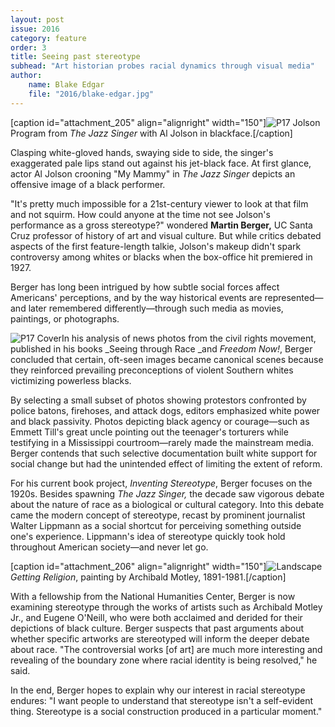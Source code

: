 ```yaml
---
layout: post
issue: 2016
category: feature
order: 3
title: Seeing past stereotype
subhead: "Art historian probes racial dynamics through visual media"
author:
    name: Blake Edgar
    file: "2016/blake-edgar.jpg"
---
```


[caption id="attachment_205" align="alignright" width="150"]![P17 Jolson](http://dev-inquiry-magazine.pantheonsite.io/wp-content/uploads/2016/05/P17-Jolson-150x150.jpg) Program from _The Jazz Singer_ with Al Jolson in blackface.[/caption]

Clasping white-gloved hands, swaying side to side, the singer's exaggerated pale lips stand out against his jet-black face. At first glance, actor Al Jolson crooning "My Mammy" in _The Jazz Singer_ depicts an offensive image of a black performer.

"It's pretty much impossible for a 21st-century viewer to look at that film and not squirm. How could anyone at the time not see Jolson's performance as a gross stereotype?" wondered **Martin Berger,** UC Santa Cruz professor of history of art and visual culture. But while critics debated aspects of the first feature-length talkie, Jolson's makeup didn't spark controversy among whites or blacks when the box-office hit premiered in 1927.

Berger has long been intrigued by how subtle social forces affect Americans' perceptions, and by the way historical events are represented—and later remembered differently—through such media as movies, paintings, or photographs.

![P17 Cover](http://dev-inquiry-magazine.pantheonsite.io/wp-content/uploads/2016/05/P17-Cover-150x150.jpg)In his analysis of news photos from the civil rights movement, published in his books _Seeing through Race _and _Freedom Now!_, Berger concluded that certain, oft-seen images became canonical scenes because they reinforced prevailing preconceptions of violent Southern whites victimizing powerless blacks.

By selecting a small subset of photos showing protestors confronted by police batons, firehoses, and attack dogs, editors emphasized white power and black passivity. Photos depicting black agency or courage—such as Emmett Till's great uncle pointing out the teenager's torturers while testifying in a Mississippi courtroom—rarely made the mainstream media. Berger contends that such selective documentation built white support for social change but had the unintended effect of limiting the extent of reform.

For his current book project, _Inventing Stereotype_, Berger focuses on the 1920s. Besides spawning _The Jazz Singer,_ the decade saw vigorous debate about the nature of race as a biological or cultural category. Into this debate came the modern concept of stereotype, recast by prominent journalist Walter Lippmann as a social shortcut for perceiving something outside one's experience. Lippmann's idea of stereotype quickly took hold throughout American society—and never let go.

[caption id="attachment_206" align="alignright" width="150"]![Landscape](http://dev-inquiry-magazine.pantheonsite.io/wp-content/uploads/2016/05/P17-Motley-150x150.jpg) _Getting Religion_, painting by Archibald Motley, 1891-1981.[/caption]

With a fellowship from the National Humanities Center, Berger is now examining stereotype through the works of artists such as Archibald Motley Jr., and Eugene O'Neill, who were both acclaimed and derided for their depictions of black culture. Berger suspects that past arguments about whether specific artworks are stereotyped will inform the deeper debate about race. "The controversial works [of art] are much more interesting and revealing of the boundary zone where racial identity is being resolved," he said.

In the end, Berger hopes to explain why our interest in racial stereotype endures: "I want people to understand that stereotype isn't a self-evident thing. Stereotype is a social construction produced in a particular moment."
